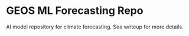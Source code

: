 # GEOS ML Forecasting Repo
AI model repository for climate forecasting. See writeup for more details.
